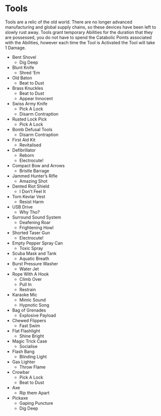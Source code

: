 # Tools

Tools are a relic of the old world. There are no longer advanced manufacturing and global supply chains, so these devices have been left to slowly rust away. Tools grant temporary Abilities for the duration that they are possessed, you do not have to spend the Catabolic Points associated with the Abilities, however each time the Tool is Activated the Tool will take 1 Damage.

- Bent Shovel
  - Dig Deep
- Blunt Knife
  - Shred ‘Em
- Old Baton
  - Beat to Dust
- Brass Knuckles
  - Beat to Dust
  - Appear Innocent
- Swiss Army Knife
  - Pick A Lock
  - Disarm Contraption
- Rusted Lock Pick
  - Pick A Lock
- Bomb Defusal Tools
  - Disarm Contraption
- First Aid Kit
  - Revitalised
- Defibrillator
  - Reborn
  - Electrocute!
- Compact Bow and Arrows
  - Bristle Barrage
- Jammed Hunter’s Rifle
  - Amazing Shot
- Dented Riot Shield
  - I Don’t Feel It
- Torn Kevlar Vest
  - Resist Harm
- USB Drive
  - Why Tho?
- Surround Sound System
  - Deafening Roar
  - Frightening Howl
- Shorted Taser Gun
  - Electrocute!
- Empty Pepper Spray Can
  - Toxic Spray
- Scuba Mask and Tank
  - Aquatic Breath
- Burst Pressure Washer
  - Water Jet
- Rope With A Hook
  - Climb Over
  - Pull In
  - Restrain
- Karaoke Mic
  - Mimic Sound
  - Hypnotic Song
- Bag of Grenades
  - Explosive Payload
- Chewed Flippers
  - Fast Swim
- Flat Flashlight
  - Shine Bright
- Magic Trick Case
  - Socialise
- Flash Bang
  - Blinding Light
- Gas Lighter
  - Throw Flame
- Crowbar
  - Pick A Lock
  - Beat to Dust
- Axe
  - Rip them Apart
- Pickaxe
  - Gaping Puncture
  - Dig Deep

